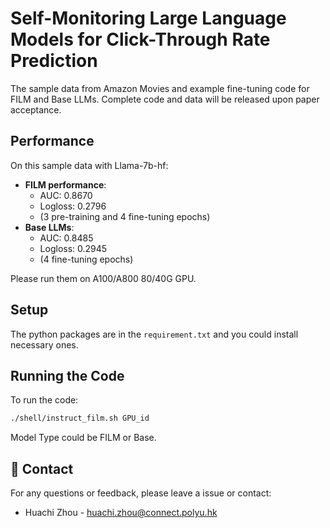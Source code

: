 # Self-Monitoring Large Language Models for Click-Through Rate Prediction

The sample data from Amazon Movies and example fine-tuning code for FILM and Base LLMs. Complete code and data will be released upon paper acceptance.

## Performance

On this sample data with Llama-7b-hf:
- **FILM performance**: 
  - AUC: 0.8670 
  - Logloss: 0.2796 
  - (3 pre-training and 4 fine-tuning epochs)
- **Base LLMs**: 
  - AUC: 0.8485 
  - Logloss: 0.2945 
  - (4 fine-tuning epochs)
  
Please run them on A100/A800 80/40G GPU. 

## Setup

The python packages are in the `requirement.txt` and you could install necessary ones.

## Running the Code

To run the code:

```bash
./shell/instruct_film.sh GPU_id
```
Model Type could be FILM or Base.

## 📮 Contact
For any questions or feedback, please leave a issue or contact:
- Huachi Zhou - huachi.zhou@connect.polyu.hk
